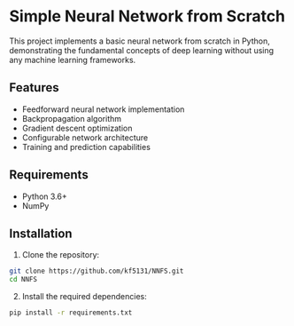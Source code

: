 # Simple Neural Network from Scratch

This project implements a basic neural network from scratch in Python, demonstrating the fundamental concepts of deep learning without using any machine learning frameworks.

## Features

- Feedforward neural network implementation
- Backpropagation algorithm
- Gradient descent optimization
- Configurable network architecture
- Training and prediction capabilities

## Requirements

- Python 3.6+
- NumPy

## Installation

1. Clone the repository:

```bash
git clone https://github.com/kf5131/NNFS.git
cd NNFS
```

2. Install the required dependencies:

```bash
pip install -r requirements.txt
```
